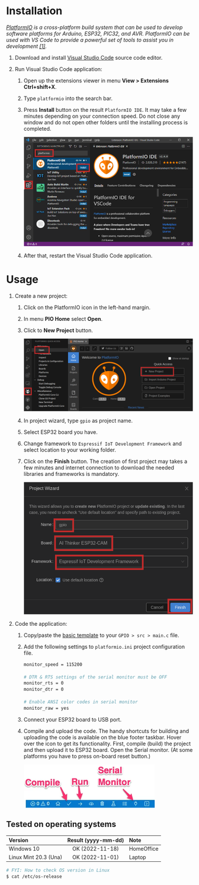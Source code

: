 # Installation

*[PlatformIO](https://platformio.org/) is a cross-platform build system that can be used to develop software platforms for Arduino, ESP32, PIC32, and AVR. PlatformIO can be used with VS Code to provide a powerful set of tools to assist you in development [[1]](https://dronebotworkshop.com/platformio/).*

1. Download and install [Visual Studio Code](https://code.visualstudio.com/) source code editor.

2. Run Visual Studio Code application:
   1. Open up the extensions viewer in menu **View > Extensions Ctrl+shift+X**.
   2. Type `platformio` into the search bar.
   3. Press **Install** button on the result `PlatformIO IDE`. It may take a few minutes depending on your connection speed. Do not close any window and do not open other folders until the installing process is completed.

      ![Install PlatformIO IDE](images/platformio_install.png)

   4. After that, restart the Visual Studio Code application.

# Usage

1. Create a new project:
   1. Click on the PlatformIO icon in the left-hand margin.
   2. In menu **PIO Home** select **Open**.
   3. Click to **New Project** button.
   
      ![Create a new project](images/platformio_new_project.png)
   
   4. In project wizard, type `gpio` as project name.
   5. Select ESP32 board you have.
   6. Change framework to `Espressif IoT Development Framework` and select location to your working folder.
   7. Click on the **Finish** button. The creation of first project may takes a few minutes and internet connection to download the needed libraries and frameworks is mandatory.

      ![Create a new project](images/platformio_project_name.png)

2. Code the application:
   1. Copy/paste the [basic template](https://raw.githubusercontent.com/tomas-fryza/esp-idf-thingspeak/main/examples/gpio/src/main.c) to your `GPIO > src > main.c` file.
   2. Add the following settings to `platformio.ini` project configuration file.

      ```bash
      monitor_speed = 115200

      # DTR & RTS settings of the serial monitor must be OFF
      monitor_rts = 0
      monitor_dtr = 0

      # Enable ANSI color codes in serial monitor
      monitor_raw = yes
      ```

   3. Connect your ESP32 board to USB port.

   4. Compile and upload the code. The handy shortcuts for building and uploading the code is available on the blue footer taskbar. Hover over the icon to get its functionality. First, compile (build) the project and then upload it to ESP32 board. Open the Serial monitor. (At some platforms you have to press on-board reset button.)

      ![Control icons](images/platformio_footer2.png)

## Tested on operating systems

| **Version**                | **Result (yyyy-mm-dd)** | **Note**    |
| :------------------------- | :---------------------: | :---------- |
| Windows 10                 | OK (2022-11-18)         | HomeOffice  |
| Linux Mint 20.3 (Una)      | OK (2022-11-01)         | Laptop      |

```bash
# FYI: How to check OS version in Linux
$ cat /etc/os-release
```
